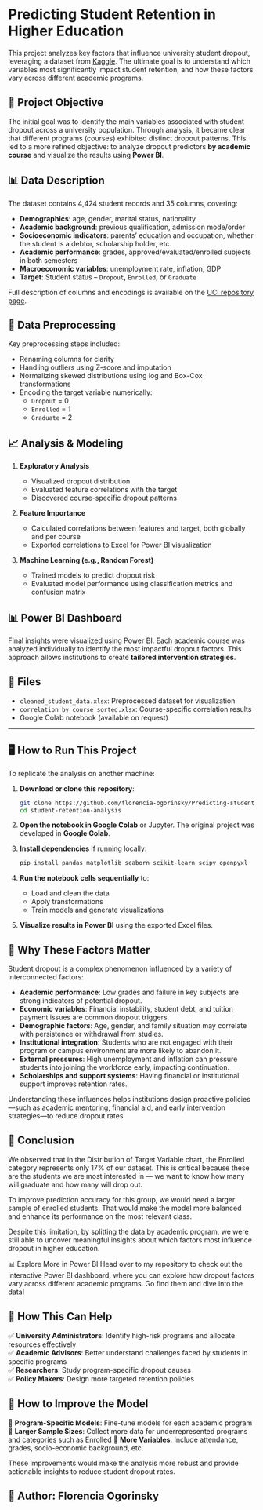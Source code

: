 # Predicting Student Retention in Higher Education

This project analyzes key factors that influence university student dropout, leveraging a dataset from [Kaggle](https://www.kaggle.com/datasets/thedevastator/higher-education-predictors-of-student-retention). The ultimate goal is to understand which variables most significantly impact student retention, and how these factors vary across different academic programs.

## 🎯 Project Objective

The initial goal was to identify the main variables associated with student dropout across a university population. Through analysis, it became clear that different programs (courses) exhibited distinct dropout patterns. This led to a more refined objective: to analyze dropout predictors **by academic course** and visualize the results using **Power BI**.

## 📊 Data Description

The dataset contains 4,424 student records and 35 columns, covering:

- **Demographics**: age, gender, marital status, nationality
- **Academic background**: previous qualification, admission mode/order
- **Socioeconomic indicators**: parents’ education and occupation, whether the student is a debtor, scholarship holder, etc.
- **Academic performance**: grades, approved/evaluated/enrolled subjects in both semesters
- **Macroeconomic variables**: unemployment rate, inflation, GDP
- **Target**: Student status – `Dropout`, `Enrolled`, or `Graduate`

Full description of columns and encodings is available on the [UCI repository page](https://archive.ics.uci.edu/dataset/697/predict+students+dropout+and+academic+success).

## 🧪 Data Preprocessing

Key preprocessing steps included:

- Renaming columns for clarity
- Handling outliers using Z-score and imputation
- Normalizing skewed distributions using log and Box-Cox transformations
- Encoding the target variable numerically:  
  - `Dropout` = 0  
  - `Enrolled` = 1  
  - `Graduate` = 2

## 📈 Analysis & Modeling

1. **Exploratory Analysis**
   - Visualized dropout distribution
   - Evaluated feature correlations with the target
   - Discovered course-specific dropout patterns

2. **Feature Importance**
   - Calculated correlations between features and target, both globally and per course
   - Exported correlations to Excel for Power BI visualization

3. **Machine Learning (e.g., Random Forest)**
   - Trained models to predict dropout risk
   - Evaluated model performance using classification metrics and confusion matrix

## 📊 Power BI Dashboard

Final insights were visualized using Power BI. Each academic course was analyzed individually to identify the most impactful dropout factors. This approach allows institutions to create **tailored intervention strategies**.

## 📂 Files

- `cleaned_student_data.xlsx`: Preprocessed dataset for visualization
- `correlation_by_course_sorted.xlsx`: Course-specific correlation results
- Google Colab notebook (available on request)

---

## 🖥️ How to Run This Project

To replicate the analysis on another machine:

1. **Download or clone this repository**:
   ```bash
   git clone https://github.com/florencia-ogorinsky/Predicting-student-retention-in-higher-education.git
   cd student-retention-analysis
   ```

2. **Open the notebook in Google Colab** or Jupyter. The original project was developed in **Google Colab**.

3. **Install dependencies** if running locally:
   ```bash
   pip install pandas matplotlib seaborn scikit-learn scipy openpyxl
   ```

4. **Run the notebook cells sequentially** to:
   - Load and clean the data
   - Apply transformations
   - Train models and generate visualizations

5. **Visualize results in Power BI** using the exported Excel files.

## 🧠 Why These Factors Matter

Student dropout is a complex phenomenon influenced by a variety of interconnected factors:

- **Academic performance**: Low grades and failure in key subjects are strong indicators of potential dropout.
- **Economic variables**: Financial instability, student debt, and tuition payment issues are common dropout triggers.
- **Demographic factors**: Age, gender, and family situation may correlate with persistence or withdrawal from studies.
- **Institutional integration**: Students who are not engaged with their program or campus environment are more likely to abandon it.
- **External pressures**: High unemployment and inflation can pressure students into joining the workforce early, impacting continuation.
- **Scholarships and support systems**: Having financial or institutional support improves retention rates.

Understanding these influences helps institutions design proactive policies—such as academic mentoring, financial aid, and early intervention strategies—to reduce dropout rates.



## 📌 Conclusion
We observed that in the Distribution of Target Variable chart, the Enrolled category represents only 17% of our dataset. This is critical because these are the students we are most interested in — we want to know how many will graduate and how many will drop out.

To improve prediction accuracy for this group, we would need a larger sample of enrolled students. That would make the model more balanced and enhance its performance on the most relevant class.

Despite this limitation, by splitting the data by academic program, we were still able to uncover meaningful insights about which factors most influence dropout in higher education.

📊 Explore More in Power BI
Head over to my repository to check out the interactive Power BI dashboard, where you can explore how dropout factors vary across different academic programs.
Go find them and dive into the data!



## 🚀 How This Can Help

✅  **University Administrators**: Identify high-risk programs and allocate resources effectively  
✅  **Academic Advisors**: Better understand challenges faced by students in specific programs  
✅  **Researchers**: Study program-specific dropout causes  
✅  **Policy Makers**: Design more targeted retention policies  

## 🔧 How to Improve the Model

🔹 **Program-Specific Models**: Fine-tune models for each academic program  
🔹 **Larger Sample Sizes**: Collect more data for underrepresented programs and categories such as Enrolled
🔹 **More Variables**: Include attendance, grades, socio-economic background, etc.  

These improvements would make the analysis more robust and provide actionable insights to reduce student dropout rates.



## 📌 Author: Florencia Ogorinsky


